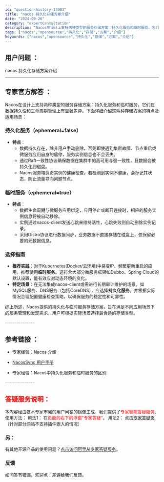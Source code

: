 ```yaml
---
id: "question-history-13983"
title: "nacos 持久化存储方案介绍"
date: "2024-09-26"
category: "expertConsultation"
description: "Nacos在设计上支持两种类型的服务存储方案：持久化服务和临时服务，它们在数据持久性和生命周期管理上有显著差异。下面详细介绍这两种存储方案的特点及适用场景：### 持久化服务（ephemeral=false）- **特点**：  - 数据持久存在，除非用户手动删除，否则即使遇到集群故障、节点重启或微"
tags: ["nacos","opensource","持久化","存储","方案","介绍"]
keywords: ["nacos","opensource","持久化","存储","方案","介绍"]
---
```


## 用户问题 ： 
 nacos 持久化存储方案介绍  

---------------
## 专家官方解答 ：

Nacos在设计上支持两种类型的服务存储方案：持久化服务和临时服务，它们在数据持久性和生命周期管理上有显著差异。下面详细介绍这两种存储方案的特点及适用场景：

### 持久化服务（ephemeral=false）
- **特点**：
  - 数据持久存在，除非用户手动删除，否则即使遇到集群故障、节点重启或微服务应用自身的启停，服务实例信息也不会丢失。
  - 通过Raft一致性协议确保数据在集群中的高可用与强一致性，且数据会被持久化到磁盘。
  - Nacos服务端负责实例的健康检查，若检测到实例不健康，会标记其状态，防止流量导向问题节点。

### 临时服务（ephemeral=true）
- **特点**：
  - 数据生命周期与微服务应用绑定，应用停止或断开连接时，相应的服务实例信息将被自动移除。
  - 实例通过nacos-client发送心跳来维持活性，心跳失败则自动删除实例记录。
  - 采用Distro协议进行数据同步，业务数据不直接存储在磁盘上，仅保留必要的元数据信息。

### 选择指南
- **推荐实践**：对于Kubernetes(Docker/云环境)中易变IP、频繁更新重启的应用，推荐使用**临时服务**。这符合大部分微服务框架如Dubbo、Spring Cloud的默认设置，能有效应对动态环境的变化。
- **特定场景**：在无法集成nacos-client或需进行长期审计维护的场景，如MySQL服务、DNS服务（包括CoreDNS），应选择**持久化服务**。并根据实际情况合理配置健康检查策略，以确保服务的稳定性和可靠性。

综上所述，Nacos提供的持久化与临时服务存储方案，旨在满足不同应用场景下的服务管理和发现需求，用户可根据实际场景选择最合适的存储类型。


<font color="#949494">---------------</font> 


## 参考链接 ：

* 专家经验：Nacos 介绍 
 
 * [NacosSync 用户手册](https://nacos.io/docs/latest/ecology/use-nacos-sync)
 
 * 专家经验：Nacos中持久化服务和临时服务的区别 


 <font color="#949494">---------------</font> 
 


## <font color="#FF0000">答疑服务说明：</font> 

本内容经由技术专家审阅的用户问答的镜像生成，我们提供了<font color="#FF0000">专家智能答疑服务</font>,使用方法：
用法1： 在<font color="#FF0000">页面的右下的浮窗”专家答疑“</font>。
用法2： 点击[专家答疑页](https://answer.opensource.alibaba.com/docs/intro)（针对部分网站不支持插件嵌入的情况）
### 另：


有其他开源产品的使用问题？[点击访问阿里AI专家答疑服务](https://answer.opensource.alibaba.com/docs/intro)。
### 反馈
如问答有错漏，欢迎点：[差评](https://ai.nacos.io/user/feedbackByEnhancerGradePOJOID?enhancerGradePOJOId=13987)给我们反馈。
